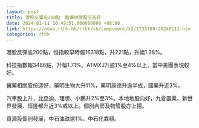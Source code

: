 ```yaml
---
layout: post
title: 港股反彈逾200點　醫藥相關股份造好
date: 2024-01-11 10:49:51.000000000 +08:00
link: https://news.rthk.hk/rthk/ch/component/k2/1735789-20240111.htm
categories: rthk
---
```


港股反彈逾200點，恒指較早時報16318點，升221點，升幅1.38%。

科技指數報3486點，升幅1.71%。ATMXJ升逾1%至4%以上，當中美團表現較好。

醫藥相關股份造好，藥明生物大升11%，藥明康德升逾半成，國藥升近3%。

汽車股上升，比亞迪、理想、小鵬升2%至3%。本地地股向好，九倉置業、新世界發展、恒隆都升近3%或以上。個別內房及物管股亦上揚。

資源股個別發展，中石油跌逾1%。中石化靠穩。
